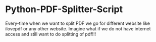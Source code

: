 # Python-PDF-Splitter-Script
Every-time when we want to split PDF we go for different website like ilovepdf or any other website. Imagine what if we do not have internet access and still want to do splitting of pdf!!!
